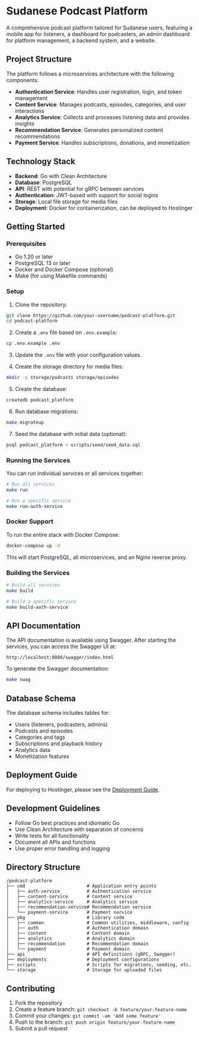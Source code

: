 # Sudanese Podcast Platform

A comprehensive podcast platform tailored for Sudanese users, featuring a mobile app for listeners, a dashboard for podcasters, an admin dashboard for platform management, a backend system, and a website.

## Project Structure

The platform follows a microservices architecture with the following components:

- **Authentication Service**: Handles user registration, login, and token management
- **Content Service**: Manages podcasts, episodes, categories, and user interactions
- **Analytics Service**: Collects and processes listening data and provides insights
- **Recommendation Service**: Generates personalized content recommendations
- **Payment Service**: Handles subscriptions, donations, and monetization

## Technology Stack

- **Backend**: Go with Clean Architecture
- **Database**: PostgreSQL
- **API**: REST with potential for gRPC between services
- **Authentication**: JWT-based with support for social logins
- **Storage**: Local file storage for media files
- **Deployment**: Docker for containerization, can be deployed to Hostinger

## Getting Started

### Prerequisites

- Go 1.20 or later
- PostgreSQL 13 or later
- Docker and Docker Compose (optional)
- Make (for using Makefile commands)

### Setup

1. Clone the repository:

```bash
git clone https://github.com/your-username/podcast-platform.git
cd podcast-platform
```

2. Create a `.env` file based on `.env.example`:

```bash
cp .env.example .env
```

3. Update the `.env` file with your configuration values.

4. Create the storage directory for media files:

```bash
mkdir -p storage/podcasts storage/episodes
```

5. Create the database:

```bash
createdb podcast_platform
```

6. Run database migrations:

```bash
make migrateup
```

7. Seed the database with initial data (optional):

```bash
psql podcast_platform < scripts/seed/seed_data.sql
```

### Running the Services

You can run individual services or all services together:

```bash
# Run all services
make run

# Run a specific service
make run-auth-service
```

### Docker Support

To run the entire stack with Docker Compose:

```bash
docker-compose up -d
```

This will start PostgreSQL, all microservices, and an Nginx reverse proxy.

### Building the Services

```bash
# Build all services
make build

# Build a specific service
make build-auth-service
```

## API Documentation

The API documentation is available using Swagger. After starting the services, you can access the Swagger UI at:

```
http://localhost:8080/swagger/index.html
```

To generate the Swagger documentation:

```bash
make swag
```

## Database Schema

The database schema includes tables for:

- Users (listeners, podcasters, admins)
- Podcasts and episodes
- Categories and tags
- Subscriptions and playback history
- Analytics data
- Monetization features

## Deployment Guide

For deploying to Hostinger, please see the [Deployment Guide](DEPLOYMENT.md).

## Development Guidelines

- Follow Go best practices and idiomatic Go
- Use Clean Architecture with separation of concerns
- Write tests for all functionality
- Document all APIs and functions
- Use proper error handling and logging

## Directory Structure

```
/podcast-platform
├── cmd                       # Application entry points
│   ├── auth-service          # Authentication service
│   ├── content-service       # Content service
│   ├── analytics-service     # Analytics service
│   ├── recommendation-service# Recommendation service
│   └── payment-service       # Payment service
├── pkg                       # Library code
│   ├── common                # Common utilities, middleware, config
│   ├── auth                  # Authentication domain
│   ├── content               # Content domain
│   ├── analytics             # Analytics domain
│   ├── recommendation        # Recommendation domain
│   └── payment               # Payment domain
├── api                       # API definitions (gRPC, Swagger)
├── deployments               # Deployment configurations
├── scripts                   # Scripts for migrations, seeding, etc.
└── storage                   # Storage for uploaded files
```

## Contributing

1. Fork the repository
2. Create a feature branch: `git checkout -b feature/your-feature-name`
3. Commit your changes: `git commit -am 'Add some feature'`
4. Push to the branch: `git push origin feature/your-feature-name`
5. Submit a pull request

